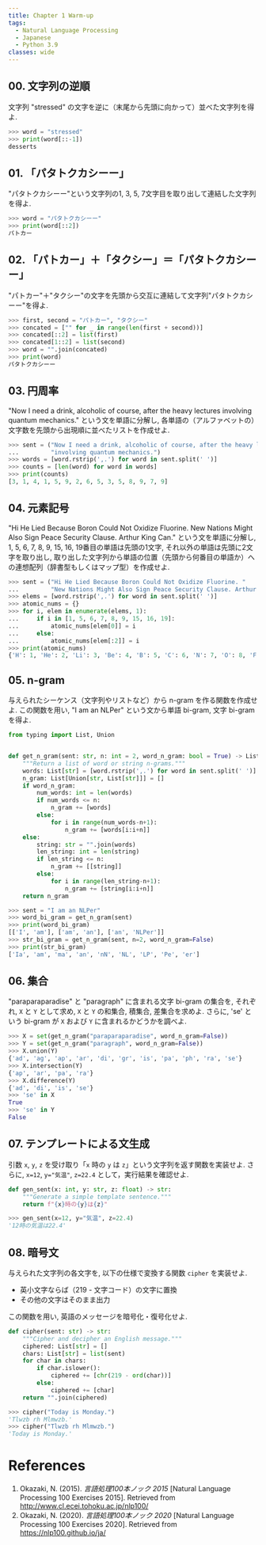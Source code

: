 ```yaml
---
title: Chapter 1 Warm-up
tags:
  - Natural Language Processing
  - Japanese
  - Python 3.9
classes: wide
---
```


## 00. 文字列の逆順

文字列 "stressed" の文字を逆に（末尾から先頭に向かって）並べた文字列を得よ.

```python
>>> word = "stressed"
>>> print(word[::-1])
desserts
```

## 01. 「パタトクカシーー」

"パタトクカシーー"という文字列の1, 3, 5, 7文字目を取り出して連結した文字列を得よ.

```python
>>> word = "パタトクカシーー"
>>> print(word[::2])
パトカー
```

## 02. 「パトカー」＋「タクシー」＝「パタトクカシーー」

"パトカー"＋"タクシー"の文字を先頭から交互に連結して文字列"パタトクカシーー"を得よ.

```python
>>> first, second = "パトカー", "タクシー"
>>> concated = ["" for _ in range(len(first + second))]
>>> concated[::2] = list(first)
>>> concated[1::2] = list(second)
>>> word = "".join(concated)
>>> print(word)
パタトクカシーー
```

## 03. 円周率

"Now I need a drink, alcoholic of course, after the heavy lectures involving quantum mechanics." という文を単語に分解し, 各単語の（アルファベットの）文字数を先頭から出現順に並べたリストを作成せよ.

```python
>>> sent = ("Now I need a drink, alcoholic of course, after the heavy lectures "
...         "involving quantum mechanics.")
>>> words = [word.rstrip(',.') for word in sent.split(' ')]
>>> counts = [len(word) for word in words]
>>> print(counts)
[3, 1, 4, 1, 5, 9, 2, 6, 5, 3, 5, 8, 9, 7, 9]
```

## 04. 元素記号

"Hi He Lied Because Boron Could Not Oxidize Fluorine. New Nations Might Also Sign Peace Security Clause. Arthur King Can." という文を単語に分解し, 1, 5, 6, 7, 8, 9, 15, 16, 19番目の単語は先頭の1文字, それ以外の単語は先頭に2文字を取り出し, 取り出した文字列から単語の位置（先頭から何番目の単語か）への連想配列（辞書型もしくはマップ型）を作成せよ.

```python
>>> sent = ("Hi He Lied Because Boron Could Not Oxidize Fluorine. "
...         "New Nations Might Also Sign Peace Security Clause. Arthur King Can.")
>>> elems = [word.rstrip(',.') for word in sent.split(' ')]
>>> atomic_nums = {}
>>> for i, elem in enumerate(elems, 1):
...     if i in [1, 5, 6, 7, 8, 9, 15, 16, 19]:
...         atomic_nums[elem[0]] = i
...     else:
...         atomic_nums[elem[:2]] = i
>>> print(atomic_nums)
{'H': 1, 'He': 2, 'Li': 3, 'Be': 4, 'B': 5, 'C': 6, 'N': 7, 'O': 8, 'F': 9, 'Ne': 10, 'Na': 11, 'Mi': 12, 'Al': 13, 'Si': 14, 'P': 15, 'S': 16, 'Cl': 17, 'Ar': 18, 'K': 19, 'Ca': 20}
```

## 05. n-gram

与えられたシーケンス（文字列やリストなど）から n-gram を作る関数を作成せよ. この関数を用い, "I am an NLPer" という文から単語 bi-gram, 文字 bi-gram を得よ.

```python
from typing import List, Union


def get_n_gram(sent: str, n: int = 2, word_n_gram: bool = True) -> List[Union[str, List[str]]]:
    """Return a list of word or string n-grams."""
    words: List[str] = [word.rstrip(',.') for word in sent.split(' ')]
    n_gram: List[Union[str, List[str]]] = []
    if word_n_gram:
        num_words: int = len(words)
        if num_words <= n:
            n_gram += [words]
        else:
            for i in range(num_words-n+1):
                n_gram += [words[i:i+n]]
    else:
        string: str = "".join(words)
        len_string: int = len(string)
        if len_string <= n:
            n_gram += [[string]]
        else:
            for i in range(len_string-n+1):
                n_gram += [string[i:i+n]]
    return n_gram
```

```python
>>> sent = "I am an NLPer"
>>> word_bi_gram = get_n_gram(sent)
>>> print(word_bi_gram)
[['I', 'am'], ['am', 'an'], ['an', 'NLPer']]
>>> str_bi_gram = get_n_gram(sent, n=2, word_n_gram=False)
>>> print(str_bi_gram)
['Ia', 'am', 'ma', 'an', 'nN', 'NL', 'LP', 'Pe', 'er']
```

## 06. 集合
"paraparaparadise" と "paragraph" に含まれる文字 bi-gram の集合を, それぞれ, ```X``` と ```Y``` として求め, ```X``` と ```Y``` の和集合, 積集合, 差集合を求めよ. さらに, 'se' という bi-gram が ```X``` および ```Y``` に含まれるかどうかを調べよ.

```python
>>> X = set(get_n_gram("paraparaparadise", word_n_gram=False))
>>> Y = set(get_n_gram("paragraph", word_n_gram=False))
>>> X.union(Y)
{'ad', 'ag', 'ap', 'ar', 'di', 'gr', 'is', 'pa', 'ph', 'ra', 'se'}
>>> X.intersection(Y)
{'ap', 'ar', 'pa', 'ra'}
>>> X.difference(Y)
{'ad', 'di', 'is', 'se'}
>>> 'se' in X
True
>>> 'se' in Y
False
```

## 07. テンプレートによる文生成

引数 ```x```, ```y```, ```z``` を受け取り「```x``` 時の ```y``` は ```z```」という文字列を返す関数を実装せよ. さらに, ```x=12```, ```y="気温"```, ```z=22.4``` として，実行結果を確認せよ.

```python
def gen_sent(x: int, y: str, z: float) -> str:
    """Generate a simple template sentence."""
    return f"{x}時の{y}は{z}"
```

```python
>>> gen_sent(x=12, y="気温", z=22.4)
'12時の気温は22.4'
```

## 08. 暗号文

与えられた文字列の各文字を, 以下の仕様で変換する関数 ```cipher``` を実装せよ.

- 英小文字ならば（219 - 文字コード）の文字に置換
- その他の文字はそのまま出力

この関数を用い, 英語のメッセージを暗号化・復号化せよ.

```python
def cipher(sent: str) -> str:
    """Cipher and decipher an English message."""
    ciphered: List[str] = []
    chars: List[str] = list(sent)
    for char in chars:
        if char.islower():
            ciphered += [chr(219 - ord(char))]
        else:
            ciphered += [char]
    return "".join(ciphered)
```

```python
>>> cipher("Today is Monday.")
'Tlwzb rh Mlmwzb.'
>>> cipher("Tlwzb rh Mlmwzb.")
'Today is Monday.'
```

# References
1. Okazaki, N. (2015). *言語処理100本ノック 2015* [Natural Language Processing 100 Exercises 2015]. Retrieved from http://www.cl.ecei.tohoku.ac.jp/nlp100/
2. Okazaki, N. (2020). *言語処理100本ノック 2020* [Natural Language Processing 100 Exercises 2020]. Retrieved from https://nlp100.github.io/ja/

